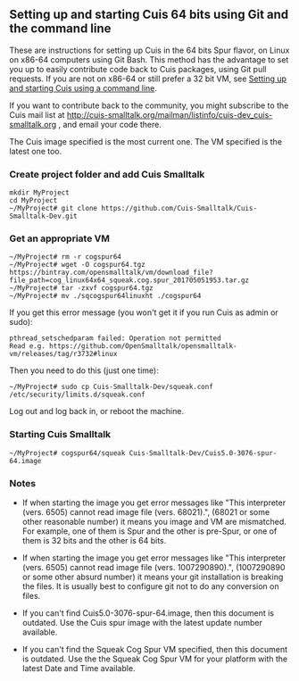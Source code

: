 ## Setting up and starting Cuis 64 bits using Git and the command line

These are instructions for setting up Cuis in the 64 bits Spur flavor, on Linux on x86-64 computers using Git Bash. This method has the advantage to set you up to easily contribute code back to Cuis packages, using Git pull requests. If you are not on x86-64 or still prefer a 32 bit VM, see [Setting up and starting Cuis using a command line](GettingStarted-Commandline.md).

If you want to contribute back to the community, you might subscribe to the Cuis mail list at http://cuis-smalltalk.org/mailman/listinfo/cuis-dev_cuis-smalltalk.org , and email your code there.

The Cuis image specified is the most current one. The VM specified is the latest one too.

### Create project folder and add Cuis Smalltalk ###
```
mkdir MyProject
cd MyProject
~/MyProject# git clone https://github.com/Cuis-Smalltalk/Cuis-Smalltalk-Dev.git

```

### Get an appropriate VM ###
```
~/MyProject# rm -r cogspur64
~/MyProject# wget -O cogspur64.tgz https://bintray.com/opensmalltalk/vm/download_file?file_path=cog_linux64x64_squeak.cog.spur_201705051953.tar.gz
~/MyProject# tar -zxvf cogspur64.tgz
~/MyProject# mv ./sqcogspur64linuxht ./cogspur64
```

If you get this error message (you won't get it if you run Cuis as admin or sudo):
```
pthread_setschedparam failed: Operation not permitted
Read e.g. https://github.com/OpenSmalltalk/opensmalltalk-vm/releases/tag/r3732#linux
```
Then you need to do this (just one time):
```
~/MyProject# sudo cp Cuis-Smalltalk-Dev/squeak.conf /etc/security/limits.d/squeak.conf
```
Log out and log back in, or reboot the machine.

### Starting Cuis Smalltalk ###
```
~/MyProject# cogspur64/squeak Cuis-Smalltalk-Dev/Cuis5.0-3076-spur-64.image
```

### Notes ###

* If when starting the image you get error messages like "This interpreter (vers. 6505) cannot read image file (vers. 68021).", (68021 or some other reasonable number) it means you image and VM are mismatched. For example, one of them is Spur and the other is pre-Spur, or one of them is 32 bits and the other is 64 bits.

* If when starting the image you get error messages like "This interpreter (vers. 6505) cannot read image file (vers. 1007290890).", (1007290890 or some other absurd number) it means your git installation is breaking the files. It is usually best to configure git not to do any conversion on files.

* If you can't find Cuis5.0-3076-spur-64.image, then this document is outdated. Use the Cuis spur image with the latest update number available.

* If you can't find the Squeak Cog Spur VM specified, then this document is outdated. Use the the Squeak Cog Spur VM for your platform with the latest Date and Time available.
